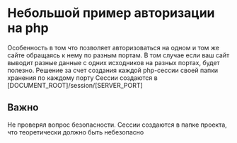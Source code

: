 # Небольшой пример авторизации на php
Особенность в том что позволяет авторизоваться на одном и том же сайте 
обращаясь к нему по разным портам. В том случае если ваш сайт выводит
разные данные с одних исходников на разных портах, будет полезно. Решение за счет создания каждой php-сессии своей папки хранения по каждому порту
Сессии создаются в [DOCUMENT_ROOT]/session/[SERVER_PORT]

## Важно
Не проверял вопрос безопасности. Сессии создаются в папке проекта, что теоретически должно быть небезопасно
